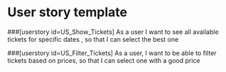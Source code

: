 # User story template

###[userstory id=US_Show_Tickets]
As a user I want to see all available tickets for specific dates , so that I can select the best one

###[userstory id=US_Filter_Tickets]
As a user, I want to be able to filter tickets based on prices, so that I can select one with a good price





